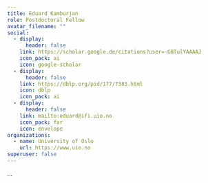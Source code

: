 ```yaml
---
title: Eduard Kamburjan
role: Postdoctoral Fellow
avatar_filename: ""
social:
  - display:
      header: false
    link: https://scholar.google.de/citations?user=-GBTulYAAAAJ
    icon_pack: ai
    icon: google-scholar
  - display:
      header: false
    link: https://dblp.org/pid/177/7383.html
    icon: dblp
    icon_pack: ai
  - display:
      header: false
    link: mailto:eduard@ifi.uio.no
    icon_pack: far
    icon: envelope
organizations:
  - name: University of Oslo
    url: https://www.uio.no
superuser: false
---
```

...